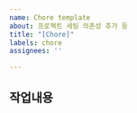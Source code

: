 ```yaml
---
name: Chore template
about: 프로젝트 세팅 의존성 추가 등
title: "[Chore]"
labels: chore
assignees: ''

---
```


## 작업내용
